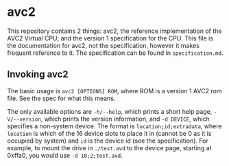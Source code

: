 # avc2

This repository contains 2 things: avc2, the reference implementation of the AVC2 Virtual CPU; and the version 1 specification for the CPU. This file is the documentation for avc2, not the specification, however it makes frequent reference to it. The specification can be found in `specification.md`. 

## Invoking avc2

The basic usage is `avc2 [OPTIONS] ROM`, where ROM is a version 1 AVC2 rom file. See the spec for what this means.

The only available options are `-h/--help`, which prints a short help page, `-V/--version`, which prints the version information, and `-d DEVICE`, which specifies a non-system device. The format is `location;id;extradata`, where `location` is which of the 16 device slots to place it in (cannot be 0 as it is occupied by system) and `id` is the device id (see the specification). For example, to mount the drive in `./test.avd` to the device page, starting at 0xffa0, you would use `-d 10;2;test.avd`.
